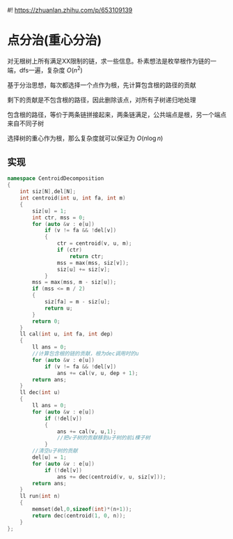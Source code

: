 #! https://zhuanlan.zhihu.com/p/653109139
# 点分治(重心分治)
对无根树上所有满足XX限制的链，求一些信息。朴素想法是枚举根作为链的一端，dfs一遍，复杂度 $O(n^2)$

基于分治思想，每次都选择一个点作为根，先计算包含根的路径的贡献

剩下的贡献是不包含根的路径，因此删除该点，对所有子树递归地处理

包含根的路径，等价于两条链拼接起来，两条链满足，公共端点是根，另一个端点来自不同子树

选择树的重心作为根，那么复杂度就可以保证为 $O(n\log n)$
## 实现
```cpp
namespace CentroidDecomposition
{
    int siz[N],del[N];
    int centroid(int u, int fa, int m)
    {
        siz[u] = 1;
        int ctr, mss = 0;
        for (auto &v : e[u])
            if (v != fa && !del[v])
            {
                ctr = centroid(v, u, m);
                if (ctr)
                    return ctr;
                mss = max(mss, siz[v]);
                siz[u] += siz[v];
            }
        mss = max(mss, m - siz[u]);
        if (mss <= m / 2)
        {
            siz[fa] = m - siz[u];
            return u;
        }
        return 0;
    }
    ll cal(int u, int fa, int dep)
    {
        ll ans = 0;
        //计算包含根的链的贡献，根为dec调用时的u
        for (auto &v : e[u])
            if (v != fa && !del[v])
                ans += cal(v, u, dep + 1);
        return ans;
    }
    ll dec(int u)
    {
        ll ans = 0;
        for (auto &v : e[u])
            if (!del[v])
            {
                ans += cal(v, u,1);
                //把v子树的贡献移到u子树的前i棵子树
            }
        //清空u子树的贡献
        del[u] = 1;
        for (auto &v : e[u])
            if (!del[v])
                ans += dec(centroid(v, u, siz[v]));
        return ans;
    }
    ll run(int n)
    {
        memset(del,0,sizeof(int)*(n+1));
        return dec(centroid(1, 0, n));
    }
};
```